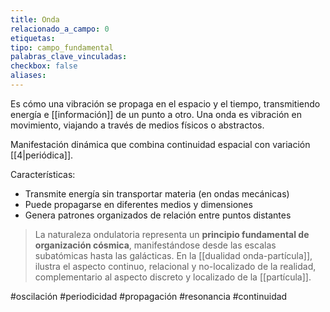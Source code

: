 ```yaml
---
title: Onda
relacionado_a_campo: 0
etiquetas: 
tipo: campo_fundamental
palabras_clave_vinculadas: 
checkbox: false
aliases:
---
```

Es cómo una vibración se propaga en el espacio y el tiempo, transmitiendo energía e [[información]] de un punto a otro. Una onda es vibración en movimiento, viajando a través de medios físicos o abstractos.

Manifestación dinámica que combina continuidad espacial con variación [[4|periódica]].

Características:
- Transmite energía sin transportar materia (en ondas mecánicas)
- Puede propagarse en diferentes medios y dimensiones
- Genera patrones organizados de relación entre puntos distantes

> La naturaleza ondulatoria representa un **principio fundamental de organización cósmica**, manifestándose desde las escalas subatómicas hasta las galácticas. En la [[dualidad onda-partícula]], ilustra el aspecto continuo, relacional y no-localizado de la realidad, complementario al aspecto discreto y localizado de la [[partícula]].

#oscilación #periodicidad #propagación #resonancia #continuidad
